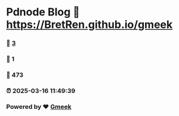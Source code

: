 # Pdnode Blog :link: https://BretRen.github.io/gmeek 
### :page_facing_up: [3](https://BretRen.github.io/gmeek/tag.html) 
### :speech_balloon: 1 
### :hibiscus: 473 
### :alarm_clock: 2025-03-16 11:49:39 
### Powered by :heart: [Gmeek](https://github.com/Meekdai/Gmeek)
